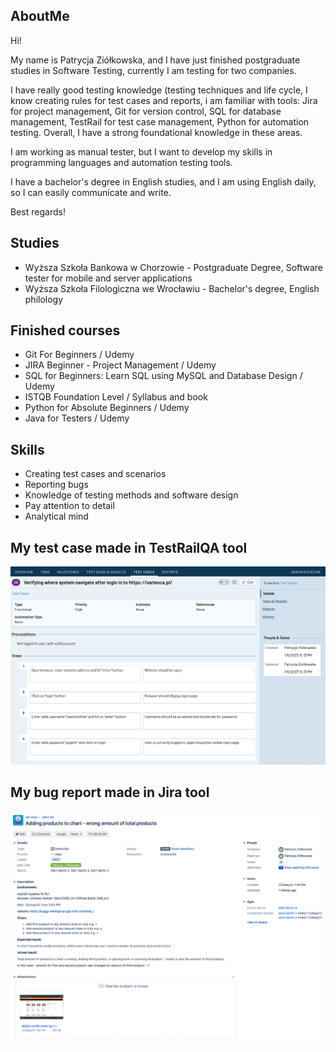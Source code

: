 ## AboutMe

Hi! 

My name is Patrycja Ziółkowska, and I have just finished postgraduate studies in Software Testing, currently I am testing for two companies.
 
I have really good testing knowledge (testing techniques and life cycle, I know creating rules for test cases and reports, i am familiar with tools: Jira for project management, Git for version control, SQL for database management, TestRail for test case management, Python for automation testing. Overall, I have a strong foundational knowledge in these areas.

I am working as manual tester, but I want to develop my skills in programming languages and automation testing tools.

I have a bachelor's degree in English studies, and I am using English daily, so I can easily communicate and write.

Best regards!
	
## Studies

* Wyższa Szkoła Bankowa w Chorzowie - Postgraduate Degree, Software tester for mobile and server applications
* Wyższa Szkoła Filologiczna we Wrocławiu - Bachelor's degree, English philology

## Finished courses

* Git For Beginners / Udemy
* JIRA Beginner - Project Management / Udemy
* SQL for Beginners: Learn SQL using MySQL and Database Design / Udemy
* ISTQB Foundation Level / Syllabus and book
* Python for Absolute Beginners / Udemy
* Java for Testers / Udemy


## Skills

* Creating test cases and scenarios
* Reporting bugs
* Knowledge of testing methods and software design
* Pay attention to detail
* Analytical mind


## My test case made in TestRailQA tool

![Algorithm schema](Images/TestRailQA.png)

## My bug report made in Jira tool

![Algorithm schema](Images/jira.png)

